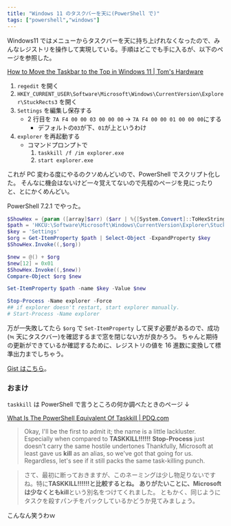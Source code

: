 ```yaml
---
title: "Windows 11 のタスクバーを天に(PowerShell で)"
tags: ["powershell","windows"]
---
```


Windows11 ではメニューからタスクバーを天に持ち上げれなくなったので、みんなレジストリを操作して実現している。手順はどこでも手に入るが、以下のページを参照した。

[How to Move the Taskbar to the Top in Windows 11 | Tom's Hardware](https://www.tomshardware.com/how-to/windows-11-taskbar-move-to-top)

1. `regedit` を開く
2. `HKEY_CURRENT_USER\Software\Microsoft\Windows\CurrentVersion\Explorer\StuckRects3` を開く
3. `Settings` を編集し保存する
   - 2 行目を `7A F4 00 00 03 00 00 00` -> `7A F4 00 00 01 00 00 00`にする
     - デフォルトの`03`が下、`01`が上というわけ
4. `explorer` を再起動する
   - コマンドプロンプトで
     1. `taskkill /f /im explorer.exe`
     2. `start explorer.exe`

これが PC 変わる度にやるのクソめんどいので、PowerShell でスクリプト化した。
そんなに機会はないけど一々覚えてないので先程のページを見にったりと、とにかくめんどい。

PowerShell 7.2.1 でやった。

```powershell
$ShowHex = {param ([array]$arr) ($arr | %{[System.Convert]::ToHexString($_)}) -join ' '}
$path = 'HKCU:\Software\Microsoft\Windows\CurrentVersion\Explorer\StuckRects3'
$key = 'Settings'
$org = Get-ItemProperty $path | Select-Object -ExpandProperty $key
$ShowHex.Invoke((,$org))

$new = @() + $org
$new[12] = 0x01
$ShowHex.Invoke((,$new))
Compare-Object $org $new

Set-ItemProperty $path -name $key -Value $new

Stop-Process -Name explorer -Force
## if explorer doesn't restart, start explorer manually.
# Start-Process -Name explorer
```

万が一失敗してたら `$org` で `Set-ItemProperty` して戻す必要があるので、成功(≒ 天にタスクバー)を確認するまで窓を閉じない方が良かろう。
ちゃんと期待の更新ができているか確認するために、レジストリの値を 16 進数に変換して標準出力までしちゃう。

[Gist はこちら](https://gist.github.com/krymtkts/ba83a0612bba84b5e8229d64e9d8681a)。

### おまけ

`taskkill` は PowerShell で言うところの何か調べたときのページ ↓

[What Is The PowerShell Equivalent Of Taskkill | PDQ.com](https://www.pdq.com/blog/what-is-the-powershell-equivalent-of-taskkill/)

> Okay, I'll be the first to admit it; the name is a little lackluster. Especially when compared to **TASKKILL!!!!!!** **Stop-Process** just doesn't carry the same hostile undertones Thankfully, Microsoft at least gave us **kill** as an alias, so we've got that going for us. Regardless, let's see if it still packs the same task-killing punch.

> さて、最初に断っておきますが、このネーミングは少し物足りないですね。特に**TASKKILL!!!!!!**と比較するとね。 ありがたいことに、Microsoft は少なくとも**kill**という別名をつけてくれました。 ともかく、同じようにタスクを殺すパンチをパックしているかどうか見てみましょう。

こんなん笑うわｗ
